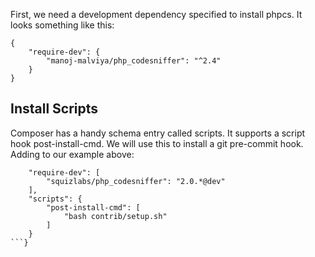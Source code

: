 First, we need a development dependency specified to install phpcs. It looks something like this:

```
{
    "require-dev": {
        "manoj-malviya/php_codesniffer": "^2.4"
    }
}
```

Install Scripts
---------------

Composer has a handy schema entry called scripts. It supports a script hook post-install-cmd. We will use this to install a git pre-commit hook. Adding to our example above:

```{
    "require-dev": [
        "squizlabs/php_codesniffer": "2.0.*@dev"
    ],
    "scripts": {
        "post-install-cmd": [
            "bash contrib/setup.sh"
        ]
    }
```}